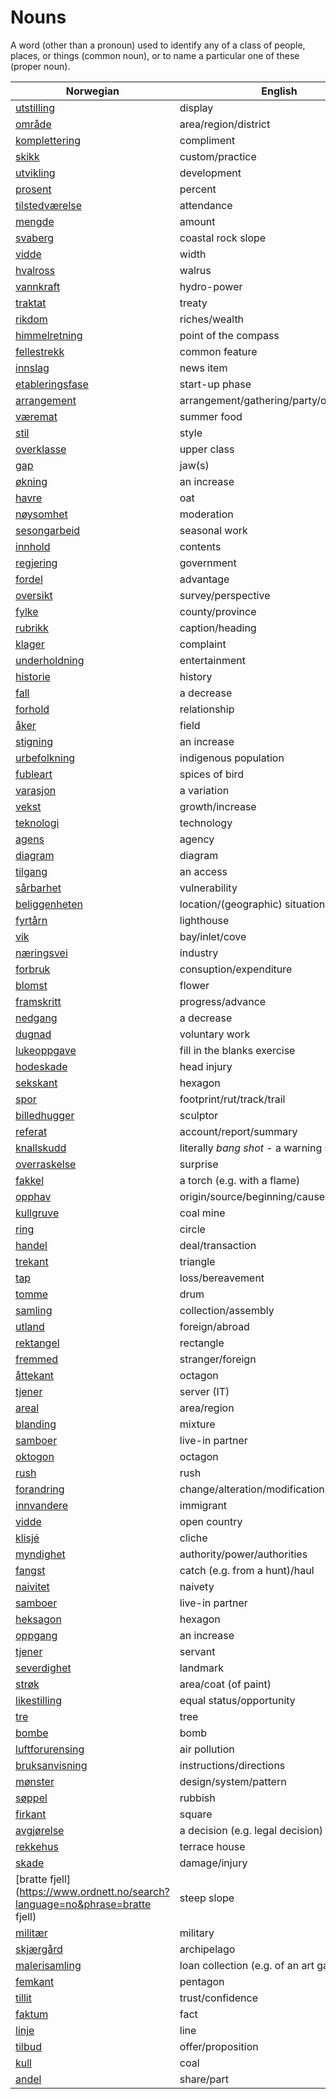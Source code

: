 # Nouns

A word (other than a pronoun) used to identify any of a class of people, places, or things (common noun), or to name a particular one of these (proper noun).

| Norwegian | English | Gender |
| --- | --- | --- |
| [utstilling](https://www.ordnett.no/search?language=no&phrase=utstilling) | display | m |
| [område](https://www.ordnett.no/search?language=no&phrase=område) | area/region/district | i |
| [komplettering](https://www.ordnett.no/search?language=no&phrase=komplettering) | compliment | m |
| [skikk](https://www.ordnett.no/search?language=no&phrase=skikk) | custom/practice | m |
| [utvikling](https://www.ordnett.no/search?language=no&phrase=utvikling) | development | m |
| [prosent](https://www.ordnett.no/search?language=no&phrase=prosent) | percent | m |
| [tilstedværelse](https://www.ordnett.no/search?language=no&phrase=tilstedværelse) | attendance | i |
| [mengde](https://www.ordnett.no/search?language=no&phrase=mengde) | amount | m |
| [svaberg](https://www.ordnett.no/search?language=no&phrase=svaberg) | coastal rock slope | i |
| [vidde](https://www.ordnett.no/search?language=no&phrase=vidde) | width | m/f |
| [hvalross](https://www.ordnett.no/search?language=no&phrase=hvalross) | walrus | m |
| [vannkraft](https://www.ordnett.no/search?language=no&phrase=vannkraft) | hydro-power | m |
| [traktat](https://www.ordnett.no/search?language=no&phrase=traktat) | treaty | m |
| [rikdom](https://www.ordnett.no/search?language=no&phrase=rikdom) | riches/wealth | m |
| [himmelretning](https://www.ordnett.no/search?language=no&phrase=himmelretning) | point of the compass | m |
| [fellestrekk](https://www.ordnett.no/search?language=no&phrase=fellestrekk) | common feature | i |
| [innslag](https://www.ordnett.no/search?language=no&phrase=innslag) | news item | i |
| [etableringsfase](https://www.ordnett.no/search?language=no&phrase=etableringsfase) | start-up phase | m |
| [arrangement](https://www.ordnett.no/search?language=no&phrase=arrangement) | arrangement/gathering/party/organisation | i |
| [væremat](https://www.ordnett.no/search?language=no&phrase=væremat) | summer food | m |
| [stil](https://www.ordnett.no/search?language=no&phrase=stil) | style | m |
| [overklasse](https://www.ordnett.no/search?language=no&phrase=overklasse) | upper class | m |
| [gap](https://www.ordnett.no/search?language=no&phrase=gap) | jaw(s) | m |
| [økning](https://www.ordnett.no/search?language=no&phrase=økning) | an increase | m |
| [havre](https://www.ordnett.no/search?language=no&phrase=havre) | oat | m |
| [nøysomhet](https://www.ordnett.no/search?language=no&phrase=nøysomhet) | moderation | m |
| [sesongarbeid](https://www.ordnett.no/search?language=no&phrase=sesongarbeid) | seasonal work | i |
| [innhold](https://www.ordnett.no/search?language=no&phrase=innhold) | contents | i |
| [regjering](https://www.ordnett.no/search?language=no&phrase=regjering) | government | m |
| [fordel](https://www.ordnett.no/search?language=no&phrase=fordel) | advantage | m |
| [oversikt](https://www.ordnett.no/search?language=no&phrase=oversikt) | survey/perspective | m |
| [fylke](https://www.ordnett.no/search?language=no&phrase=fylke) | county/province | i |
| [rubrikk](https://www.ordnett.no/search?language=no&phrase=rubrikk) | caption/heading | m |
| [klager](https://www.ordnett.no/search?language=no&phrase=klager) | complaint | m |
| [underholdning](https://www.ordnett.no/search?language=no&phrase=underholdning) | entertainment | m |
| [historie](https://www.ordnett.no/search?language=no&phrase=historie) | history | m/f |
| [fall](https://www.ordnett.no/search?language=no&phrase=fall) | a decrease | i |
| [forhold](https://www.ordnett.no/search?language=no&phrase=forhold) | relationship | i |
| [åker](https://www.ordnett.no/search?language=no&phrase=åker) | field | m |
| [stigning](https://www.ordnett.no/search?language=no&phrase=stigning) | an increase | m |
| [urbefolkning](https://www.ordnett.no/search?language=no&phrase=urbefolkning) | indigenous population | m |
| [fubleart](https://www.ordnett.no/search?language=no&phrase=fubleart) | spices of bird | m/f |
| [varasjon](https://www.ordnett.no/search?language=no&phrase=varasjon) | a variation | m |
| [vekst](https://www.ordnett.no/search?language=no&phrase=vekst) | growth/increase | m |
| [teknologi](https://www.ordnett.no/search?language=no&phrase=teknologi) | technology | m |
| [agens](https://www.ordnett.no/search?language=no&phrase=agens) | agency | m |
| [diagram](https://www.ordnett.no/search?language=no&phrase=diagram) | diagram | i |
| [tilgang](https://www.ordnett.no/search?language=no&phrase=tilgang) | an access | i |
| [sårbarhet](https://www.ordnett.no/search?language=no&phrase=sårbarhet) | vulnerability | m |
| [beliggenheten](https://www.ordnett.no/search?language=no&phrase=beliggenheten) | location/(geographic) situation | m/f |
| [fyrtårn](https://www.ordnett.no/search?language=no&phrase=fyrtårn) | lighthouse | i |
| [vik](https://www.ordnett.no/search?language=no&phrase=vik) | bay/inlet/cove | m |
| [næringsvei](https://www.ordnett.no/search?language=no&phrase=næringsvei) | industry | m |
| [forbruk](https://www.ordnett.no/search?language=no&phrase=forbruk) | consuption/expenditure | i |
| [blomst](https://www.ordnett.no/search?language=no&phrase=blomst) | flower | m |
| [framskritt](https://www.ordnett.no/search?language=no&phrase=framskritt) | progress/advance | i |
| [nedgang](https://www.ordnett.no/search?language=no&phrase=nedgang) | a decrease | m |
| [dugnad](https://www.ordnett.no/search?language=no&phrase=dugnad) | voluntary work | m |
| [lukeoppgave](https://www.ordnett.no/search?language=no&phrase=lukeoppgave) | fill in the blanks exercise | m |
| [hodeskade](https://www.ordnett.no/search?language=no&phrase=hodeskade) | head injury | m |
| [sekskant](https://www.ordnett.no/search?language=no&phrase=sekskant) | hexagon | m |
| [spor](https://www.ordnett.no/search?language=no&phrase=spor) | footprint/rut/track/trail | i |
| [billedhugger](https://www.ordnett.no/search?language=no&phrase=billedhugger) | sculptor | m |
| [referat](https://www.ordnett.no/search?language=no&phrase=referat) | account/report/summary | i |
| [knallskudd](https://www.ordnett.no/search?language=no&phrase=knallskudd) | literally _bang shot_ - a warning shot gun | i |
| [overraskelse](https://www.ordnett.no/search?language=no&phrase=overraskelse) | surprise | m |
| [fakkel](https://www.ordnett.no/search?language=no&phrase=fakkel) | a torch (e.g. with a flame) | m |
| [opphav](https://www.ordnett.no/search?language=no&phrase=opphav) | origin/source/beginning/cause | i |
| [kullgruve](https://www.ordnett.no/search?language=no&phrase=kullgruve) | coal mine | m |
| [ring](https://www.ordnett.no/search?language=no&phrase=ring) | circle | m |
| [handel](https://www.ordnett.no/search?language=no&phrase=handel) | deal/transaction | m |
| [trekant](https://www.ordnett.no/search?language=no&phrase=trekant) | triangle | m |
| [tap](https://www.ordnett.no/search?language=no&phrase=tap) | loss/bereavement | i |
| [tomme](https://www.ordnett.no/search?language=no&phrase=tomme) | drum | m |
| [samling](https://www.ordnett.no/search?language=no&phrase=samling) | collection/assembly | m |
| [utland](https://www.ordnett.no/search?language=no&phrase=utland) | foreign/abroad | m |
| [rektangel](https://www.ordnett.no/search?language=no&phrase=rektangel) | rectangle | i |
| [fremmed](https://www.ordnett.no/search?language=no&phrase=fremmed) | stranger/foreign | m |
| [åttekant](https://www.ordnett.no/search?language=no&phrase=åttekant) | octagon | m |
| [tjener](https://www.ordnett.no/search?language=no&phrase=tjener) | server (IT) | m |
| [areal](https://www.ordnett.no/search?language=no&phrase=areal) | area/region | i |
| [blanding](https://www.ordnett.no/search?language=no&phrase=blanding) | mixture | m |
| [samboer](https://www.ordnett.no/search?language=no&phrase=samboer) | live-in partner | m |
| [oktogon](https://www.ordnett.no/search?language=no&phrase=oktogon) | octagon | m |
| [rush](https://www.ordnett.no/search?language=no&phrase=rush) | rush | i |
| [forandring](https://www.ordnett.no/search?language=no&phrase=forandring) | change/alteration/modification | m |
| [innvandere](https://www.ordnett.no/search?language=no&phrase=innvandere) | immigrant | m |
| [vidde](https://www.ordnett.no/search?language=no&phrase=vidde) | open country | m |
| [klisjé](https://www.ordnett.no/search?language=no&phrase=klisjé) | cliche | m |
| [myndighet](https://www.ordnett.no/search?language=no&phrase=myndighet) | authority/power/authorities | m |
| [fangst](https://www.ordnett.no/search?language=no&phrase=fangst) | catch (e.g. from a hunt)/haul | m |
| [naivitet](https://www.ordnett.no/search?language=no&phrase=naivitet) | naivety | m |
| [samboer](https://www.ordnett.no/search?language=no&phrase=samboer) | live-in partner | m |
| [heksagon](https://www.ordnett.no/search?language=no&phrase=heksagon) | hexagon | m |
| [oppgang](https://www.ordnett.no/search?language=no&phrase=oppgang) | an increase | m |
| [tjener](https://www.ordnett.no/search?language=no&phrase=tjener) | servant | m |
| [severdighet](https://www.ordnett.no/search?language=no&phrase=severdighet) | landmark | m |
| [strøk](https://www.ordnett.no/search?language=no&phrase=strøk) | area/coat (of paint) | i |
| [likestilling](https://www.ordnett.no/search?language=no&phrase=likestilling) | equal status/opportunity | m |
| [tre](https://www.ordnett.no/search?language=no&phrase=tre) | tree | i |
| [bombe](https://www.ordnett.no/search?language=no&phrase=bombe) | bomb | m |
| [luftforurensing](https://www.ordnett.no/search?language=no&phrase=luftforurensing) | air pollution | m |
| [bruksanvisning](https://www.ordnett.no/search?language=no&phrase=bruksanvisning) | instructions/directions | m |
| [mønster](https://www.ordnett.no/search?language=no&phrase=mønster) | design/system/pattern | i |
| [søppel](https://www.ordnett.no/search?language=no&phrase=søppel) | rubbish | i |
| [firkant](https://www.ordnett.no/search?language=no&phrase=firkant) | square | m |
| [avgjørelse](https://www.ordnett.no/search?language=no&phrase=avgjørelse) | a decision (e.g. legal decision) | m |
| [rekkehus](https://www.ordnett.no/search?language=no&phrase=rekkehus) | terrace house | i |
| [skade](https://www.ordnett.no/search?language=no&phrase=skade) | damage/injury | m |
| [bratte fjell](https://www.ordnett.no/search?language=no&phrase=bratte fjell) | steep slope | m |
| [militær](https://www.ordnett.no/search?language=no&phrase=militær) | military | m |
| [skjærgård](https://www.ordnett.no/search?language=no&phrase=skjærgård) | archipelago | m |
| [malerisamling](https://www.ordnett.no/search?language=no&phrase=malerisamling) | loan collection (e.g. of an art gallery) | m |
| [femkant](https://www.ordnett.no/search?language=no&phrase=femkant) | pentagon | m |
| [tillit](https://www.ordnett.no/search?language=no&phrase=tillit) | trust/confidence | m |
| [faktum](https://www.ordnett.no/search?language=no&phrase=faktum) | fact | i |
| [linje](https://www.ordnett.no/search?language=no&phrase=linje) | line | m |
| [tilbud](https://www.ordnett.no/search?language=no&phrase=tilbud) | offer/proposition | i |
| [kull](https://www.ordnett.no/search?language=no&phrase=kull) | coal | i |
| [andel](https://www.ordnett.no/search?language=no&phrase=andel) | share/part | m |

